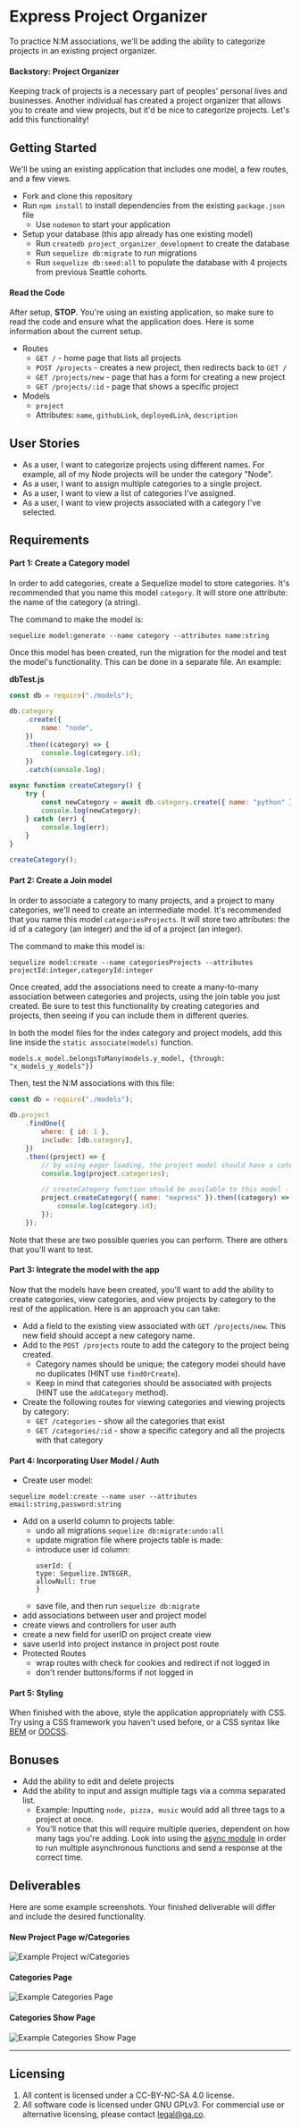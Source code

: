 # Express Project Organizer

To practice N:M associations, we'll be adding the ability to categorize projects in an existing project organizer.

#### Backstory: Project Organizer

Keeping track of projects is a necessary part of peoples' personal lives and businesses. Another individual has created a project organizer that allows you to create and view projects, but it'd be nice to categorize projects. Let's add this functionality!

## Getting Started

We'll be using an existing application that includes one model, a few routes, and a few views.

-   Fork and clone this repository
-   Run `npm install` to install dependencies from the existing `package.json` file
    -   Use `nodemon` to start your application
-   Setup your database (this app already has one existing model)
    -   Run `createdb project_organizer_development` to create the database
    -   Run `sequelize db:migrate` to run migrations
    -   Run `sequelize db:seed:all` to populate the database with 4 projects from previous Seattle cohorts.

#### Read the Code

After setup, **STOP**. You're using an existing application, so make sure to read the code and ensure what the application does. Here is some information about the current setup.

-   Routes
    -   `GET /` - home page that lists all projects
    -   `POST /projects` - creates a new project, then redirects back to `GET /`
    -   `GET /projects/new` - page that has a form for creating a new project
    -   `GET /projects/:id` - page that shows a specific project
-   Models
    -   `project`
    -   Attributes: `name`, `githubLink`, `deployedLink`, `description`

## User Stories

-   As a user, I want to categorize projects using different names. For example, all of my Node projects will be under the category "Node".
-   As a user, I want to assign multiple categories to a single project.
-   As a user, I want to view a list of categories I've assigned.
-   As a user, I want to view projects associated with a category I've selected.

## Requirements

#### Part 1: Create a Category model

In order to add categories, create a Sequelize model to store categories. It's recommended that you name this model `category`. It will store one attribute: the name of the category (a string).

The command to make the model is:

```
sequelize model:generate --name category --attributes name:string
```

Once this model has been created, run the migration for the model and test the model's functionality. This can be done in a separate file. An example:

**dbTest.js**

```js
const db = require("./models");

db.category
    .create({
        name: "node",
    })
    .then((category) => {
        console.log(category.id);
    })
    .catch(console.log);

async function createCategory() {
    try {
        const newCategory = await db.category.create({ name: "python" });
        console.log(newCategory);
    } catch (err) {
        console.log(err);
    }
}

createCategory();
```

#### Part 2: Create a Join model

In order to associate a category to many projects, and a project to many categories, we'll need to create an intermediate model. It's recommended that you name this model `categoriesProjects`. It will store two attributes: the id of a category (an integer) and the id of a project (an integer).

The command to make this model is:

```
sequelize model:create --name categoriesProjects --attributes projectId:integer,categoryId:integer
```

Once created, add the associations need to create a many-to-many association between categories and projects, using the join table you just created. Be sure to test this functionality by creating categories and projects, then seeing if you can include them in different queries.

In both the model files for the index category and project models, add this line inside the `static associate(models)` function.

```
models.x_model.belongsToMany(models.y_model, {through: "x_models_y_models"})
```

Then, test the N:M associations with this file:

```js
const db = require("./models");

db.project
    .findOne({
        where: { id: 1 },
        include: [db.category],
    })
    .then((project) => {
        // by using eager loading, the project model should have a categories key
        console.log(project.categories);

        // createCategory function should be available to this model - it will create the category then add it to the project
        project.createCategory({ name: "express" }).then((category) => {
            console.log(category.id);
        });
    });
```

Note that these are two possible queries you can perform. There are others that you'll want to test.

#### Part 3: Integrate the model with the app

Now that the models have been created, you'll want to add the ability to create categories, view categories, and view projects by category to the rest of the application. Here is an approach you can take:

-   Add a field to the existing view associated with `GET /projects/new`. This new field should accept a new category name.
-   Add to the `POST /projects` route to add the category to the project being created.
    -   Category names should be unique; the category model should have no duplicates (HINT use `findOrCreate`).
    -   Keep in mind that categories should be associated with projects (HINT use the `addCategory` method).
-   Create the following routes for viewing categories and viewing projects by category:
    -   `GET /categories` - show all the categories that exist
    -   `GET /categories/:id` - show a specific category and all the projects with that category

#### Part 4: Incorporating User Model / Auth 
- Create user model:
```
sequelize model:create --name user --attributes email:string,password:string
```
- Add on a userId column to projects table:
    - undo all migrations `sequelize db:migrate:undo:all`
    - update migration file where projects table is made:
    - introduce user id column:
        ```
        userId: {
        type: Sequelize.INTEGER,
        allowNull: true
        }
        ```
    - save file, and then run `sequelize db:migrate`
- add associations between user and project model
- create views and controllers for user auth
- create a new field for userID on project create view
- save userId into project instance in project post route
- Protected Routes
    - wrap routes with check for cookies and redirect if not logged in
    - don't render buttons/forms if not logged in
#### Part 5: Styling

When finished with the above, style the application appropriately with CSS. Try using a CSS framework you haven't used before, or a CSS syntax like [BEM](http://getbem.com/introduction/) or [OOCSS](https://www.smashingmagazine.com/2011/12/an-introduction-to-object-oriented-css-oocss/).

## Bonuses

-   Add the ability to edit and delete projects
-   Add the ability to input and assign multiple tags via a comma separated list.
    -   Example: Inputting `node, pizza, music` would add all three tags to a project at once.
    -   You'll notice that this will require multiple queries, dependent on how many tags you're adding. Look into using the [async module](https://wdi_sea.gitbooks.io/notes/content/02-js-jquery/js-async/readme.html) in order to run multiple asynchronous functions and send a response at the correct time.

## Deliverables

Here are some example screenshots. Your finished deliverable will differ and include the desired functionality.

#### New Project Page w/Categories

![Example Project w/Categories](./example-project-categories.jpg)

#### Categories Page

![Example Categories Page](./example-categories.jpg)

#### Categories Show Page

![Example Categories Show Page](./example-categories-show.jpg)

---

## Licensing

1. All content is licensed under a CC-BY-NC-SA 4.0 license.
2. All software code is licensed under GNU GPLv3. For commercial use or alternative licensing, please contact legal@ga.co.
